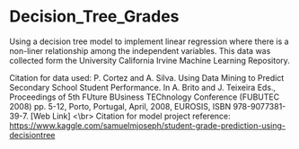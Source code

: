 # Decision_Tree_Grades
Using a decision tree model to implement linear regression where there is a non-liner relationship among the independent variables.  This data was collected form the University California Irvine Machine Learning Repository. 

Citation for data used:
P. Cortez and A. Silva. Using Data Mining to Predict Secondary School Student Performance. In A. Brito and J. Teixeira Eds., Proceedings of 5th FUture BUsiness TEChnology Conference (FUBUTEC 2008) pp. 5-12, Porto, Portugal, April, 2008, EUROSIS, ISBN 978-9077381-39-7.
[Web Link] <\br>
Citation for model project reference:
https://www.kaggle.com/samuelmjoseph/student-grade-prediction-using-decisiontree

